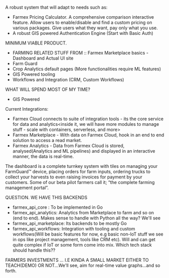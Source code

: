 A robust system that will adapt to needs such as:

- Farmex Pricing Calculator. A comprehensive comparison interactive feature. Allow users to enable/disable and find a custom pricing on various packages. Give users what they want, pay only what you use.
- A robust GIS powered Authentication Engine (Start with Basic Auth)
<!-- BUILD A SIMPLE AUTH THEN BUILD UPON THAT -->

MINIMUM VIABLE PRODUCT.

- FARMING RELATED STUFF FROM :: Farmex Marketplace basics - Dashboard and Actual UI site
- Farm Guard
- Crop Analytics default pages (More functionalities require ML features)
- GIS Powered tooling
- Workflows and Integration (CRM, Custom Workflows)

WHAT WILL SPEND MOST OF MY TIME?

- GIS Powered

<!--
Enablers of future Farming:
- Data Driven
- AI/ML && Data
- Efficient Collaboration tools that bring onboard various workflows and integration in business side of
farming
- Accessible Marketplace with efficient Logistics, all the way
- GIS
- Mobile and Online access (Web Dashboard, Mobile App, Web App)
- IoT
- Manage Farm Resources: Water, Farm Input, Machinery, Who works on them and so on...
So its about a comprehensive end to end water management, sensors with IoT, GIS, Machinery,
People working on them. Add to the mix Expenses side of things

// Marketplace will mostly expose off the functionality by:
- Real e-commerce (Farmer to end customers)
- Dashboard section (Events and such would help farmers meet)
- Farmers can check what others are selling (Farmer to Farmer Purchases)
// Sharing Economy is huge, expose functionalities to manage or lease stuff, Use GIS and sensors too in this case

// Key resources
- Farm inputs (Research on this)
- Water and Energy Management
- Machinery and People-ops
- Common functionalities for common workflows that come with this...
-->

Current Integrations:

- Farmex Cloud connects to suite of integration tools - its the core service for data and analytics<inside it, we will have more modules to manage stuff - scale with containers, serverless, and more>
- Farmex Marketplace - With data on Farmex Cloud, hook in an end to end solution to access a read market.
- Farmex Analytics - Data from Farmex Cloud is stored, analysed(Analytics and ML pipelines) and displayed in an interactive manner, the data is real-time.
  <!-- TODO, research on real-time Golang Nextjs solutions...-->
  <!-- Make sure the solution scales from small scale to large farming organizations -->

The dashboard is a complete turnkey system with tiles on managing your FarmGuard™ device, placing orders for farm inputs, ordering trucks to collect your harvests to even raising invoices for payment by your customers. Some of our beta pilot farmers call it; “the complete farming management portal”.

QUESTION. WE HAVE THIS BACKENDS

- farmex_api_core : To be implemented in Go
- farmex_api_analytics: Analytics from Marketplace to farm and so on (end to end). Makes sense to handle with Python all the way? We'll see
- farmex_api_marketplace: Its backends to be mostly Go
- farmex_api_workflows: Integration with tooling and custom workflows(Will be basic features for now, e.g basic non-IoT stuff we see in ops like project management, tools like CRM etc). Will and can get quite complex if IoT or some form come into mix. Which tech stack should handle this??

<!-- In future, we will bring farmex messaging -->

FARMERS INVESTMENTS ... I.E KINDA A SMALL MARKET EITHER TO TEACH(DEMO) OR NOT...We'll see, aim for real-time value graphs...and so forth.

